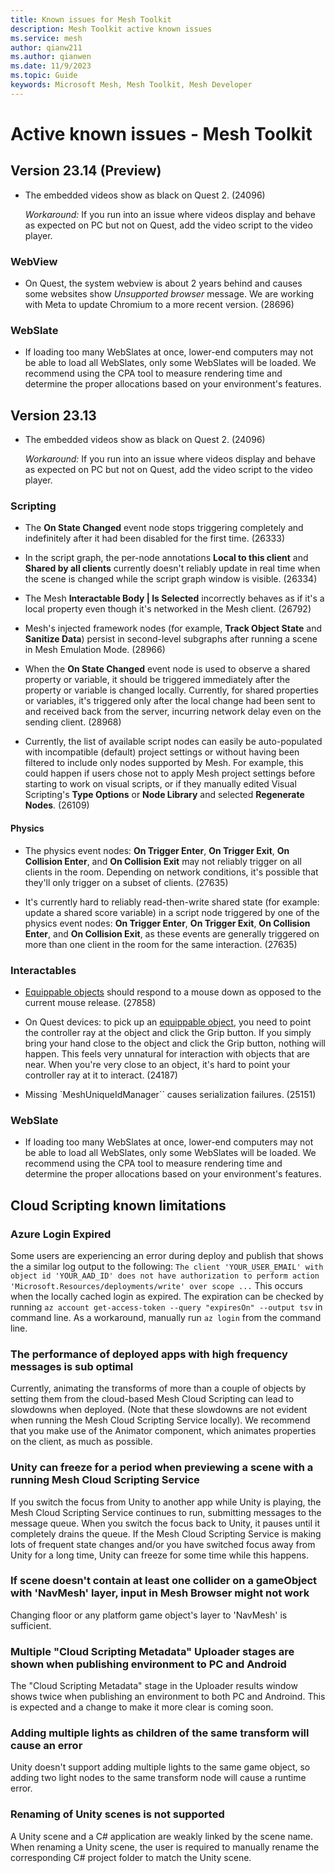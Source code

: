 ```yaml
---
title: Known issues for Mesh Toolkit
description: Mesh Toolkit active known issues
ms.service: mesh
author: qianw211    
ms.author: qianwen
ms.date: 11/9/2023
ms.topic: Guide
keywords: Microsoft Mesh, Mesh Toolkit, Mesh Developer
---
```


# Active known issues - Mesh Toolkit

## Version 23.14 (Preview)

* The embedded videos show as black on Quest 2. (24096)

    *Workaround:*  If you run into an issue where videos display and behave as expected on PC but not on Quest, add the video script to the video player.

### WebView

* On Quest, the system webview is about 2 years behind and causes some websites show *Unsupported browser* message. We are working with Meta to update Chromium to a more recent version. (28696)

### WebSlate

* If loading too many WebSlates at once, lower-end computers may not be able to load all WebSlates, only some WebSlates will be loaded. We recommend using the CPA tool to measure rendering time and determine the proper allocations based on your environment's features.

## Version 23.13

* The embedded videos show as black on Quest 2. (24096)

    *Workaround:*  If you run into an issue where videos display and behave as expected on PC but not on Quest, add the video script to the video player.

### Scripting

* The **On State Changed** event node stops triggering completely and indefinitely after it had been disabled for the first time. (26333)

* In the script graph, the per-node annotations **Local to this client** and **Shared by all clients** currently doesn't reliably update in real time when the scene is changed while the script graph window is visible. (26334)

* The Mesh **Interactable Body | Is Selected** incorrectly behaves as if it's a local property even though it's networked in the Mesh client. (26792)

* Mesh's injected framework nodes (for example, **Track Object State** and **Sanitize Data**) persist in second-level subgraphs after running a scene in Mesh Emulation Mode. (28966)

* When the **On State Changed** event node is used to observe a shared property or variable, it should be triggered immediately after the property or variable is changed locally. Currently, for shared properties or variables, it's triggered only after the local change had been sent to and received back from the server, incurring network delay even on the sending client. (28968)

* Currently, the list of available script nodes can easily be auto-populated with incompatible (default) project settings or without having been filtered to include only nodes supported by Mesh. For example, this could happen if users chose not to apply Mesh project settings before starting to work on visual scripts, or if they manually edited Visual Scripting's **Type Options** or **Node Library** and selected **Regenerate Nodes**. (26109)

#### Physics

* The physics event nodes: **On Trigger Enter**, **On Trigger Exit**, **On Collision Enter**, and **On Collision Exit** may not reliably trigger on all clients in the room. Depending on network conditions, it's possible that they'll only trigger on a subset of clients. (27635)

* It's currently hard to reliably read-then-write shared state (for example: update a shared score variable) in a script node triggered by one of the physics event nodes: **On Trigger Enter**, **On Trigger Exit**, **On Collision Enter**, and **On Collision Exit**, as these events are generally triggered on more than one client in the room for the same interaction. (27635)

### Interactables

* [Equippable objects](/mesh/develop/enhance-your-environment/avatar-and-object-interactions/interactables#equippable-objects) should respond to a mouse down as opposed to the current mouse release. (27858)

* On Quest devices: to pick up an [equippable object](/mesh/develop/enhance-your-environment/avatar-and-object-interactions/interactables#equippable-objects), you need to point the controller ray at the object and click the Grip button. If you simply bring your hand close to the object and click the Grip button, nothing will happen.  This feels very unnatural for interaction with objects that are near.  When you're very close to an object, it's hard to point your controller ray at it to interact. (24187)

* Missing `MeshUniqueIdManager`` causes serialization failures. (25151)

### WebSlate

* If loading too many WebSlates at once, lower-end computers may not be able to load all WebSlates, only some WebSlates will be loaded. We recommend using the CPA tool to measure rendering time and determine the proper allocations based on your environment's features.

## Cloud Scripting known limitations

### Azure Login Expired
Some users are experiencing an error during deploy and publish that shows the a similar log output to the following: `The client 'YOUR_USER_EMAIL' with object id 'YOUR_AAD_ID' does not have authorization to perform action 'Microsoft.Resources/deployments/write' over scope ...` This occurs when the locally cached login as expired. The expiration can be checked by running `az account get-access-token --query "expiresOn" --output tsv` in command line. As a workaround, manually run `az login` from the command line.

### The performance of deployed apps with high frequency messages is sub optimal

Currently, animating the transforms of more than a couple of objects by setting them from the cloud-based Mesh Cloud Scripting can lead to slowdowns when deployed. (Note that these slowdowns are not evident when running the Mesh Cloud Scripting Service locally). We recommend that you make use of the Animator component, which animates properties on the client, as much as possible.

### Unity can freeze for a period when previewing a scene with a running Mesh Cloud Scripting Service

If you switch the focus from Unity to another app while Unity is playing, the Mesh Cloud Scripting Service continues to run, submitting messages to the message queue. When you switch the focus back to Unity, it pauses until it completely drains the queue. If the Mesh Cloud Scripting Service is making lots of frequent state changes and/or you have switched focus away from Unity for a long time, Unity can freeze for some time while this happens.

### If scene doesn't contain at least one collider on a gameObject with 'NavMesh' layer, input in Mesh Browser might not work

Changing floor or any platform game object's layer to 'NavMesh' is sufficient.

### Multiple "Cloud Scripting Metadata" Uploader stages are shown when publishing environment to PC and Android

The "Cloud Scripting Metadata" stage in the Uploader results window shows twice when publishing an environment to both PC and Androind. This is expected and a change to make it more clear is coming soon.

### Adding multiple lights as children of the same transform  will cause an error

Unity doesn't support adding multiple lights to the same game object, so adding two light nodes to the same transform node will cause a runtime error.

### Renaming of Unity scenes is not supported

A Unity scene and a C# application are weakly linked by the scene name. When renaming a Unity scene, the user is required to manually rename the corresponding C# project folder to match the Unity scene.
